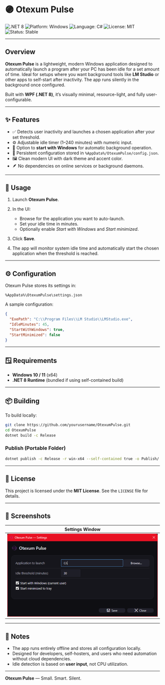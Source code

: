 ﻿# 🟣 Otexum Pulse

![.NET 8](https://img.shields.io/badge/.NET-8.0-blueviolet?logo=dotnet\&logoColor=white)
![Platform: Windows](https://img.shields.io/badge/Platform-Windows-blue?logo=windows\&logoColor=white)
![Language: C#](https://img.shields.io/badge/Language-C%23-239120?logo=csharp\&logoColor=white)
![License: MIT](https://img.shields.io/badge/License-MIT-green.svg)
![Status: Stable](https://img.shields.io/badge/Status-Stable-success?logo=windows-terminal)

---

## Overview

**Otexum Pulse** is a lightweight, modern Windows application designed to automatically launch a program after your PC has been idle for a set amount of time. Ideal for setups where you want background tools like **LM Studio** or other apps to self-start after inactivity. The app runs silently in the background once configured.

Built with **WPF (.NET 8)**, it’s visually minimal, resource-light, and fully user-configurable.

---

## ✨ Features

* ✅ Detects user inactivity and launches a chosen application after your set threshold.
* ⚙️ Adjustable idle timer (1–240 minutes) with numeric input.
* 🔁 Option to **start with Windows** for automatic background operation.
* 🧩 Persistent configuration stored in `%AppData%/OtexumPulse/config.json`.
* 🖼️ Clean modern UI with dark theme and accent color.
* 🪶 No dependencies on online services or background daemons.

---

## 🧭 Usage

1. Launch **Otexum Pulse**.
2. In the UI:

   * Browse for the application you want to auto-launch.
   * Set your idle time in minutes.
   * Optionally enable *Start with Windows* and *Start minimized*.
3. Click **Save**.
4. The app will monitor system idle time and automatically start the chosen application when the threshold is reached.

---

## ⚙️ Configuration

Otexum Pulse stores its settings in:

```
%AppData%\OtexumPulse\settings.json
```

A sample configuration:

```json
{
  "ExePath": "C:\\Program Files\\LM Studio\\LMStudio.exe",
  "IdleMinutes": 45,
  "StartWithWindows": true,
  "StartMinimized": false
}
```

---

## 🪟 Requirements

* **Windows 10 / 11** (x64)
* **.NET 8 Runtime** (bundled if using self-contained build)

---

## 📦 Building

To build locally:

```bash
git clone https://github.com/yourusername/OtexumPulse.git
cd OtexumPulse
dotnet build -c Release
```

### Publish (Portable Folder)

```bash
dotnet publish -c Release -r win-x64 --self-contained true -o Publish/
```

---

## 📜 License

This project is licensed under the **MIT License**. See the `LICENSE` file for details.

---

## 📸 Screenshots

| Settings Window                       | 
| ------------------------------------- | 
| ![Settings](src/Resources/OtexumPulse-ScreenShot.png) | 

---

## 🧠 Notes

* The app runs entirely offline and stores all configuration locally.
* Designed for developers, self-hosters, and users who need automation without cloud dependencies.
* Idle detection is based on **user input**, not CPU utilization.

---

**Otexum Pulse** — Small. Smart. Silent.
